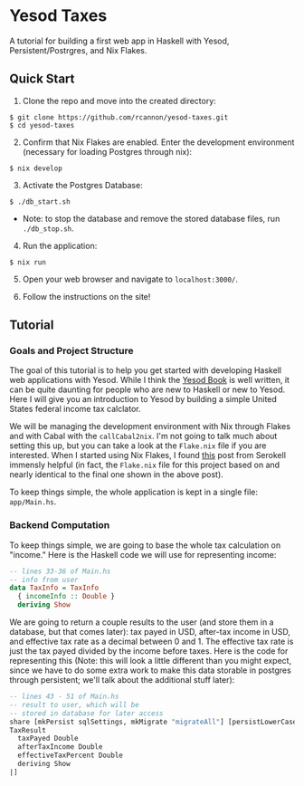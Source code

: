 
# Yesod Taxes 

A tutorial for building a first web app in Haskell with Yesod, Persistent/Postrgres, and Nix Flakes.

## Quick Start

1. Clone the repo and move into the created directory:
```
$ git clone https://github.com/rcannon/yesod-taxes.git
$ cd yesod-taxes
```

2. Confirm that Nix Flakes are enabled. 
Enter the development environment (necessary for loading Postgres through nix):
```
$ nix develop
```

3. Activate the Postgres Database:
```
$ ./db_start.sh
```
- Note: to stop the database and remove the stored database files, run `./db_stop.sh`.

4. Run the application:
```
$ nix run
```

5. Open your web browser and navigate to `localhost:3000/`.

6. Follow the instructions on the site!

## Tutorial

### Goals and Project Structure 

The goal of this tutorial is to help you get started with developing Haskell web applications with Yesod. While I think the [Yesod Book](https://www.yesodweb.com/book) is well written, it can be quite daunting for people who are new to Haskell or new to Yesod. Here I will give you an introduction to Yesod by building a simple United States federal income tax calclator.

We will be managing the development environment with Nix through Flakes and with Cabal with the `callCabal2nix`. I'm not going to talk much about setting this up, but you can take a look at the `Flake.nix` file if you are interested. When I started using Nix Flakes, I found [this](https://serokell.io/blog/practical-nix-flakes) post from Serokell immensly helpful (in fact, the `Flake.nix` file for this project based on and nearly identical to the final one shown in the above post). 

To keep things simple, the whole application is kept in a single file: `app/Main.hs`. 

### Backend Computation

To keep things simple, we are going to base the whole tax calculation on "income." Here is the Haskell code we will use for representing income:

```Haskell
-- lines 33-36 of Main.hs
-- info from user
data TaxInfo = TaxInfo 
  { incomeInfo :: Double }
  deriving Show
```

We are going to return a couple results to the user (and store them in a database, but that comes later): tax payed in USD, after-tax income in USD, and effective tax rate as a decimal between 0 and 1. The effective tax rate is just the tax payed divided by the income before taxes. Here is the code for representing this (Note: this will look a little different than you might expect, since we have to do some extra work to make this data storable in postgres through persistent; we'll talk about the additional stuff later):

```Haskell
-- lines 43 - 51 of Main.hs
-- result to user, which will be 
-- stored in database for later access
share [mkPersist sqlSettings, mkMigrate "migrateAll"] [persistLowerCase|
TaxResult
  taxPayed Double
  afterTaxIncome Double
  effectiveTaxPercent Double
  deriving Show
|]
```



